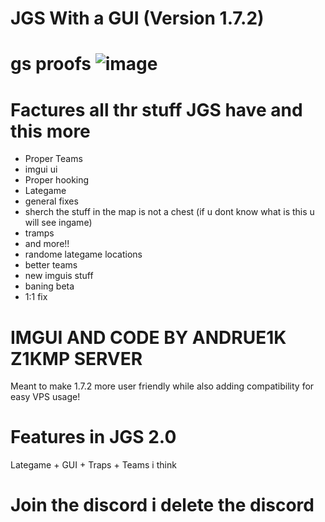 # JGS With a GUI (Version 1.7.2) 

# gs proofs ![image](https://github.com/Project-Z1K/Z1K-1.7.2/assets/149071205/02174b1e-7271-422a-a565-8ee92f6e3497)


# Factures all thr stuff JGS have and this more

- Proper Teams
- imgui ui
- Proper hooking
- Lategame
- general fixes
- sherch the stuff in the map is not a chest (if u dont know what is this u will see ingame)
- tramps
- and more!!
- randome lategame locations
- better teams
- new imguis stuff
- baning beta
- 1:1 fix
# IMGUI AND CODE BY ANDRUE1K Z1KMP SERVER 

 Meant to make 1.7.2 more user friendly while also adding compatibility for easy VPS usage!

# Features in JGS 2.0
Lategame + GUI + Traps + Teams i think 

# Join the discord i delete the discord

